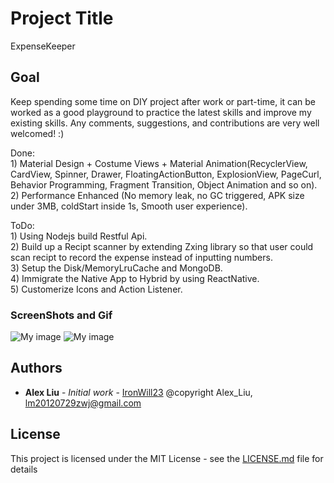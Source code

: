 # Project Title

ExpenseKeeper

## Goal

Keep spending some time on DIY project after work or part-time, it can be worked as a good playground to practice the latest skills and improve my existing skills. Any comments, suggestions, and contributions are very well welcomed! :) 

Done:
</br>1) Material Design + Costume Views + Material Animation(RecyclerView, CardView, Spinner, Drawer, FloatingActionButton, ExplosionView, PageCurl, Behavior Programming, Fragment Transition, Object Animation and so on).
</br>2) Performance Enhanced (No memory leak, no GC triggered, APK size under 3MB, coldStart inside 1s, Smooth user experience).

ToDo:
</br>1) Using Nodejs build Restful Api.
</br>2) Build up a Recipt scanner by extending Zxing library so that user could scan recipt to record the expense instead of inputting   numbers.
</br>3) Setup the Disk/MemoryLruCache and MongoDB.
</br>4) Immigrate the Native App to Hybrid by using ReactNative.
</br>5) Customerize Icons and Action Listener.

### ScreenShots and Gif
![My image](https://github.com/IronWill23/Material_ExpenseKeeper/blob/master/preview/ExpenseKeeper_1.gif)
![My image](https://github.com/IronWill23/Material_ExpenseKeeper/blob/master/preview/ExpenseKeeper_2.gif)

## Authors

* **Alex Liu** - *Initial work* - [IronWill23](https://github.com/IronWill23)
@copyright Alex_Liu, lm20120729zwj@gmail.com

## License

This project is licensed under the MIT License - see the [LICENSE.md](LICENSE.md) file for details


